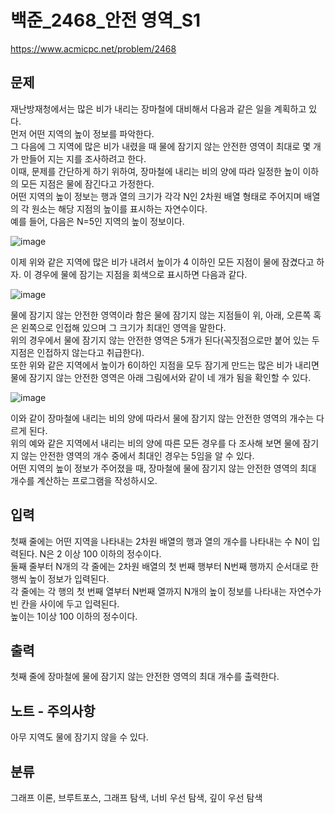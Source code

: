 # 백준_2468_안전 영역_S1
https://www.acmicpc.net/problem/2468

## 문제
재난방재청에서는 많은 비가 내리는 장마철에 대비해서 다음과 같은 일을 계획하고 있다.  
먼저 어떤 지역의 높이 정보를 파악한다.  
그 다음에 그 지역에 많은 비가 내렸을 때 물에 잠기지 않는 안전한 영역이 최대로 몇 개가 만들어 지는 지를 조사하려고 한다.  
이때, 문제를 간단하게 하기 위하여, 장마철에 내리는 비의 양에 따라 일정한 높이 이하의 모든 지점은 물에 잠긴다고 가정한다.  
어떤 지역의 높이 정보는 행과 열의 크기가 각각 N인 2차원 배열 형태로 주어지며 배열의 각 원소는 해당 지점의 높이를 표시하는 자연수이다.  
예를 들어, 다음은 N=5인 지역의 높이 정보이다.

![image](https://user-images.githubusercontent.com/108336138/191275668-2194f46f-c048-49a6-b5db-c6cb14dcf523.png)

이제 위와 같은 지역에 많은 비가 내려서 높이가 4 이하인 모든 지점이 물에 잠겼다고 하자. 이 경우에 물에 잠기는 지점을 회색으로 표시하면 다음과 같다. 

![image](https://user-images.githubusercontent.com/108336138/191275717-3cec175c-43e2-4715-834a-b318fa20b798.png)

물에 잠기지 않는 안전한 영역이라 함은 물에 잠기지 않는 지점들이 위, 아래, 오른쪽 혹은 왼쪽으로 인접해 있으며 그 크기가 최대인 영역을 말한다.  
위의 경우에서 물에 잠기지 않는 안전한 영역은 5개가 된다(꼭짓점으로만 붙어 있는 두 지점은 인접하지 않는다고 취급한다).   
또한 위와 같은 지역에서 높이가 6이하인 지점을 모두 잠기게 만드는 많은 비가 내리면 물에 잠기지 않는 안전한 영역은 아래 그림에서와 같이 네 개가 됨을 확인할 수 있다. 

![image](https://user-images.githubusercontent.com/108336138/191275784-1139c7d5-e92f-4751-b69e-f6a07012dd8e.png)

이와 같이 장마철에 내리는 비의 양에 따라서 물에 잠기지 않는 안전한 영역의 개수는 다르게 된다.  
위의 예와 같은 지역에서 내리는 비의 양에 따른 모든 경우를 다 조사해 보면 물에 잠기지 않는 안전한 영역의 개수 중에서 최대인 경우는 5임을 알 수 있다.   
어떤 지역의 높이 정보가 주어졌을 때, 장마철에 물에 잠기지 않는 안전한 영역의 최대 개수를 계산하는 프로그램을 작성하시오. 

## 입력
첫째 줄에는 어떤 지역을 나타내는 2차원 배열의 행과 열의 개수를 나타내는 수 N이 입력된다. N은 2 이상 100 이하의 정수이다.  
둘째 줄부터 N개의 각 줄에는 2차원 배열의 첫 번째 행부터 N번째 행까지 순서대로 한 행씩 높이 정보가 입력된다.  
각 줄에는 각 행의 첫 번째 열부터 N번째 열까지 N개의 높이 정보를 나타내는 자연수가 빈 칸을 사이에 두고 입력된다.  
높이는 1이상 100 이하의 정수이다.

## 출력
첫째 줄에 장마철에 물에 잠기지 않는 안전한 영역의 최대 개수를 출력한다.

## 노트 - 주의사항
아무 지역도 물에 잠기지 않을 수 있다.

## 분류
그래프 이론, 브루트포스, 그래프 탐색, 너비 우선 탐색, 깊이 우선 탐색